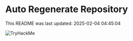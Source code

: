 # Auto Regenerate Repository

This README was last updated: 2025-02-04 04:45:04

 ![TryHackMe](https://tryhackme.com/badge/533634)